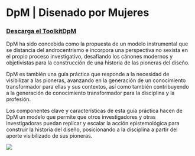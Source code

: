 # DpM | Disenado por Mujeres

### <a href="https://hechopormujeres.github.io/disenadopormujeres/ToolkitDpM.pdf" download>Descarga el ToolkitDpM</a>

DpM ha sido concebida como la propuesta de un modelo instrumental que se distancia del androcentrismo e incorpora una perspectiva no sexista en el propio proceso investigativo, desafiando los cánones modernos y objetivistas para la construcción de una historia de las pioneras del diseño.

DpM es también una guía práctica que responde a la necesidad de visibilizar a las pioneras, avanzando en la generación de un conocimiento transformador para ellas y sus contextos, así como también contribuyendo a la generación de conocimiento transformador para la disciplina y la profesión.

Los componentes clave y características de esta guía práctica hacen de DpM un modelo que permite que otros investigadores y otras investigadoras puedan replicar y escalar la acción epistemológica para construir la historia del diseño, posicionando a la disciplina a partir del aporte visibilizado de sus pioneras.

<img src="https://disenadopormujeres.cl/static/media/metodologia.d9fb17f2f65cc9d55369.png">

